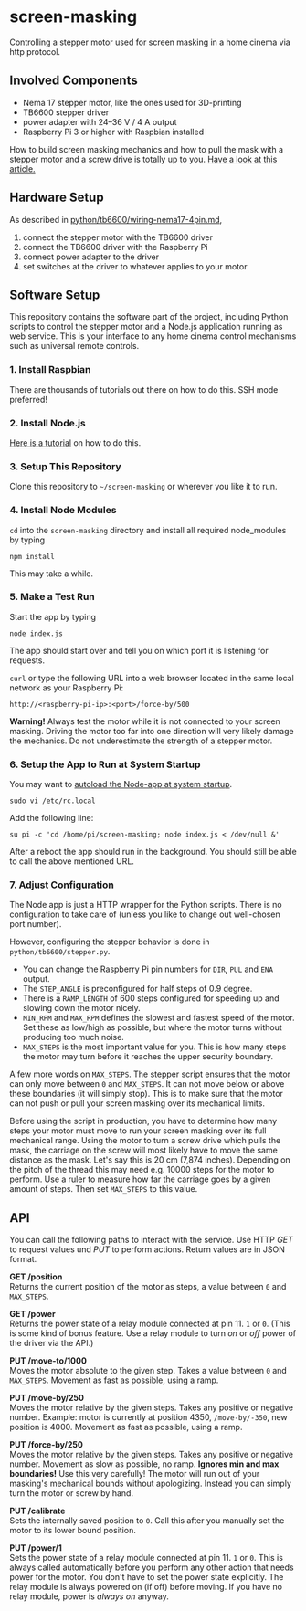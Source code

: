 # screen-masking

Controlling a stepper motor used for screen masking in a home cinema via http protocol.

## Involved Components

- Nema 17 stepper motor, like the ones used for 3D-printing
- TB6600 stepper driver
- power adapter with 24–36 V / 4 A output
- Raspberry Pi 3 or higher with Raspbian installed

How to build screen masking mechanics and how to pull the mask with a stepper motor
and a screw drive is totally up to you.
[Have a look at this article.](https://translate.google.de/translate?sl=de&tl=en&u=https%3A%2F%2Fwww.heimkino-praxis.com%2Fleinwand-maskierung-antriebsmechaniken%2F)

## Hardware Setup

As described in [python/tb6600/wiring-nema17-4pin.md](python/tb6600/wiring-nema17-4pin.md),

1. connect the stepper motor with the TB6600 driver
2. connect the TB6600 driver with the Raspberry Pi
3. connect power adapter to the driver
4. set switches at the driver to whatever applies to your motor

## Software Setup

This repository contains the software part of the project, including Python scripts to control the stepper motor
and a Node.js application running as web service. This is your interface to any home cinema control mechanisms
such as universal remote controls. 

### 1. Install Raspbian

There are thousands of tutorials out there on how to do this. SSH mode preferred!

### 2. Install Node.js

[Here is a tutorial](https://www.instructables.com/id/Install-Nodejs-and-Npm-on-Raspberry-Pi/) on how to do this.

### 3. Setup This Repository

Clone this repository to `~/screen-masking` or wherever you like it to run.

### 4. Install Node Modules

`cd` into the `screen-masking` directory and install all required node_modules by typing

```
npm install
```

This may take a while.

### 5. Make a Test Run

Start the app by typing

```
node index.js
```

The app should start over and tell you on which port it is listening for requests.

`curl` or type the following URL into a web browser located in the same local network as your Raspberry Pi:

```
http://<raspberry-pi-ip>:<port>/force-by/500
```

**Warning!** Always test the motor while it is not connected to your screen masking. Driving the motor too far into
one direction will very likely damage the mechanics. Do not underestimate the strength of a stepper motor.

### 6. Setup the App to Run at System Startup

You may want to [autoload the Node-app at system startup](https://weworkweplay.com/play/raspberry-pi-nodejs/).

```
sudo vi /etc/rc.local
```

Add the following line:

```
su pi -c 'cd /home/pi/screen-masking; node index.js < /dev/null &'
```

After a reboot the app should run in the background. You should still be able to call the above mentioned URL.

### 7. Adjust Configuration

The Node app is just a HTTP wrapper for the Python scripts. There is no configuration to take care of
(unless you like to change out well-chosen port number).

However, configuring the stepper behavior is done in `python/tb6600/stepper.py`.

- You can change the Raspberry Pi pin numbers for `DIR`, `PUL` and `ENA` output.
- The `STEP_ANGLE` is preconfigured for half steps of 0.9 degree.
- There is a `RAMP_LENGTH` of 600 steps configured for speeding up and slowing down the motor nicely.
- `MIN_RPM` and `MAX_RPM` defines the slowest and fastest speed of the motor.
  Set these as low/high as possible, but where the motor turns without producing too much noise.
- `MAX_STEPS` is the most important value for you. This is how many steps the motor may turn before it reaches the
  upper security boundary.

A few more words on `MAX_STEPS`. The stepper script ensures that the motor can only move between `0` and `MAX_STEPS`.
It can not move below or above these boundaries (it will simply stop). This is to make sure that the motor can not push
or pull your screen masking over its mechanical limits.

Before using the script in production, you have to determine how many steps your motor must move to run your
screen masking over its full mechanical range. Using the motor to turn a screw drive which pulls the mask, the carriage
on the screw will most likely have to move the same distance as the mask. Let's say this is 20 cm (7,874 inches).
Depending on the pitch of the thread this may need e.g. 10000 steps for the motor to perform. Use a ruler to measure
how far the carriage goes by a given amount of steps. Then set `MAX_STEPS` to this value.

## API

You can call the following paths to interact with the service.
Use HTTP *GET* to request values und *PUT* to perform actions.
Return values are in JSON format.

**GET /position**\
Returns the current position of the motor as steps, a value between `0` and `MAX_STEPS`.

**GET /power**\
Returns the power state of a relay module connected at pin 11. `1` or `0`.
(This is some kind of bonus feature. Use a relay module to turn *on* or *off* power of the driver via the API.)

**PUT /move-to/1000**\
Moves the motor absolute to the given step. Takes a value between `0` and `MAX_STEPS`.
Movement as fast as possible, using a ramp.

**PUT /move-by/250**\
Moves the motor relative by the given steps. Takes any positive or negative number.
Example: motor is currently at position 4350, `/move-by/-350`, new position is 4000.
Movement as fast as possible, using a ramp.

**PUT /force-by/250**\
Moves the motor relative by the given steps. Takes any positive or negative number.
Movement as slow as possible, no ramp. **Ignores min and max boundaries!**
Use this very carefully! The motor will run out of your masking's mechanical bounds without apologizing.
Instead you can simply turn the motor or screw by hand.

**PUT /calibrate**\
Sets the internally saved position to `0`. Call this after you manually set the motor to its lower bound position.

**PUT /power/1**\
Sets the power state of a relay module connected at pin 11. `1` or `0`.
This is always called automatically before you perform any other action that needs power for the motor.
You don't have to set the power state explicitly. The relay module is always powered on (if off) before moving.
If you have no relay module, power is *always on* anyway.
